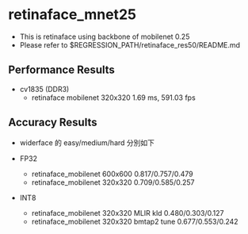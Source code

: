 # retinaface_mnet25
- This is retinaface using backbone of mobilenet 0.25
- Please refer to $REGRESSION_PATH/retinaface_res50/README.md

## Performance Results
- cv1835 (DDR3)
    - retinaface mobilenet 320x320  1.69 ms, 591.03 fps

## Accuracy Results
- widerface 的 easy/medium/hard 分別如下
- FP32
    - retinaface_mobilenet 600x600   0.817/0.757/0.479
    - retinaface_mobilenet 320x320   0.709/0.585/0.257

- INT8
    - retinaface_mobilenet 320x320  MLIR   kld   0.480/0.303/0.127
    - retinaface_mobilenet 320x320  bmtap2 tune  0.677/0.553/0.242
